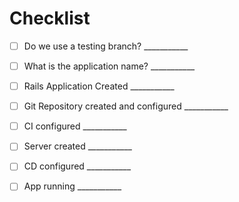 # Checklist

- [ ] Do we use a testing branch?           ___________
- [ ] What is the application name? 	    ___________
- [ ] Rails Application Created		        ___________
- [ ] Git Repository created and configured	___________
- [ ] CI configured				            ___________
- [ ] Server created			            ___________
- [ ] CD configured				            ___________
- [ ] App running				            ___________


